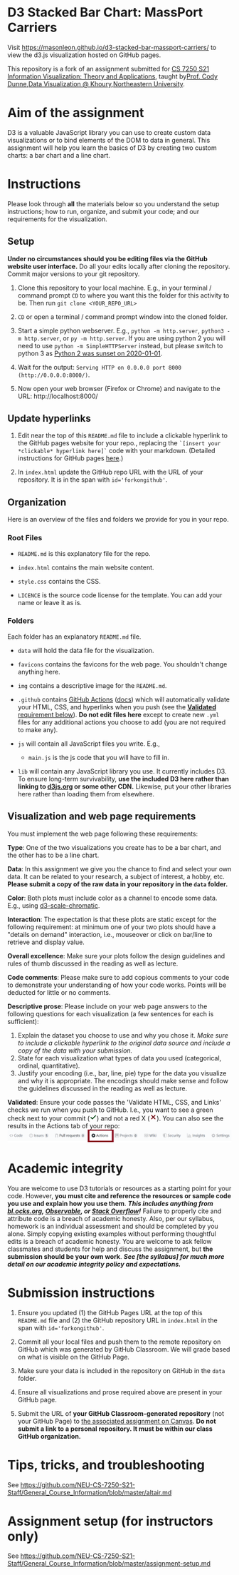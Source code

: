 # D3 Stacked Bar Chart: MassPort Carriers
Visit https://masonleon.github.io/d3-stacked-bar-massport-carriers/ to view the d3.js visualization hosted on GitHub pages.

This repository is a fork of an assignment submitted for <a href='https://northeastern.instructure.com/courses/63405'>CS 7250 S21 Information Visualization: Theory and Applications</a>, taught by<a href='https://cody.khoury.northeastern.edu/'>Prof. Cody Dunne</a>,<a href='https://visualization.khoury.northeastern.edu/'>Data Visualization @ Khoury</a>,<a href='https://www.khoury.northeastern.edu/'>Northeastern University</a>. 

# Aim of the assignment

D3 is a valuable JavaScript library you can use to create custom data visualizations or to bind elements of the DOM to data in general.
This assignment will help you learn the basics of D3 by creating two custom charts: a bar chart and a line chart.

# Instructions
Please look through **all** the materials below so you understand the setup instructions; how to run, organize, and submit your code; and our requirements for the visualization.

## Setup

**Under no circumstances should you be editing files via the GitHub website user interface.** Do all your edits locally after cloning the repository. Commit major versions to your git repository.

1. Clone this repository to your local machine.
    E.g., in your terminal / command prompt `CD` to where you want this the folder for this activity to be. Then run `git clone <YOUR_REPO_URL>`

1. `CD` or open a terminal / command prompt window into the cloned folder.

1. Start a simple python webserver. E.g., `python -m http.server`, `python3 -m http.server`, or `py -m http.server`. If you are using python 2 you will need to use `python -m SimpleHTTPServer` instead, but please switch to python 3 as [Python 2 was sunset on 2020-01-01](https://www.python.org/doc/sunset-python-2/).

1. Wait for the output: `Serving HTTP on 0.0.0.0 port 8000 (http://0.0.0.0:8000/)`.

1. Now open your web browser (Firefox or Chrome) and navigate to the URL: http://localhost:8000/

## Update hyperlinks

1. Edit near the top of this `README.md` file to include a clickable hyperlink to the GitHub pages website for your repo., replacing the `` `[insert your *clickable* hyperlink here]` `` code with your markdown. (Detailed instructions for GitHub pages [here](https://developer.mozilla.org/en-US/docs/Learn/Common_questions/Using_Github_pages/).)

1. In `index.html` update the GitHub repo URL with the URL of your repository. It is in the span with `id='forkongithub'`.

## Organization

Here is an overview of the files and folders we provide for you in your repo.

### Root Files
* `README.md` is this explanatory file for the repo.

* `index.html` contains the main website content.

* `style.css` contains the CSS.

* `LICENCE` is the source code license for the template. You can add your name or leave it as is.

### Folders
Each folder has an explanatory `README.md` file.

* `data` will hold the data file for the visualization.

* `favicons` contains the favicons for the web page. You shouldn't change anything here.

* `img` contains a descriptive image for the `README.md`.

* `.github` contains [GitHub Actions](https://github.com/features/actions) ([docs](https://docs.github.com/en/actions)) which will automatically validate your HTML, CSS, and hyperlinks when you push (see the [**Validated** requirement below](#validated)). **Do not edit files here** except to create new `.yml` files for any additional actions you choose to add (you are not required to make any).

* `js` will contain all JavaScript files you write. E.g.,

  * `main.js` is the js code that you will have to fill in.

* `lib` will contain any JavaScript library you use. It currently includes D3. To ensure long-term survivability, **use the included D3 here rather than linking to [d3js.org](https://d3js.org) or some other CDN.** Likewise, put your other libraries here rather than loading them from elsewhere.

## Visualization and web page requirements

You must implement the web page following these requirements:

**Type**: ​One of the two visualizations you create has to be a bar chart, and the other has to be a line chart.

**Data**: ​In this assignment we give you the chance to find and select your own data. It can be related to your research, a subject of interest, a hobby, etc. **Please submit a copy of the raw data in your repository in the `data` folder.**

**Color**: ​Both plots must include color as a channel to encode some data. E.g., using [d3-scale-chromatic](https://github.com/d3/d3-scale-chromatic).

**Interaction**: ​The expectation is that these plots are static except for the following requirement: at minimum one of your two plots should have a "details on demand" interaction, i.e., mouseover or click on bar/line to retrieve and display value.

**Overall excellence**: Make sure your plots follow the design guidelines and rules of thumb discussed in the reading as well as lecture. 

**Code comments**: Please make sure to add copious comments to your code to demonstrate your understanding of how your code works. Points will be deducted for little or no comments. 

**Descriptive prose**: Please include on your web page answers to the following questions for ​each visualization (a few sentences for each is sufficient):

1. Explain the dataset you choose to use and why you chose it.
*Make sure to include a clickable hyperlink to the original data source and include a copy of the data with your submission.*
1. State for each visualization what types of data you used (categorical, ordinal, quantitative).
1. Justify your encoding (i.e., bar, line, pie) type for the data you visualize and why it is appropriate. The encodings should make sense and follow the guidelines discussed in the reading as well as lecture.

<a name='validated'></a>**Validated**: Ensure your code passes the 'Validate HTML, CSS, and Links' checks we run when you push to GitHub. I.e., you want to see a green check next to your commit
  (<svg width='16' height='16' role='img'><path stroke='#22863a' d='M13.78 4.22a.75.75 0 010 1.06l-7.25 7.25a.75.75 0 01-1.06 0L2.22 9.28a.75.75 0 011.06-1.06L6 10.94l6.72-6.72a.75.75 0 011.06 0z'></path></svg>)
  and not a red X
  (<svg width='16' height='16' role='img'><path stroke='#cb2431' d='M3.72 3.72a.75.75 0 011.06 0L8 6.94l3.22-3.22a.75.75 0 111.06 1.06L9.06 8l3.22 3.22a.75.75 0 11-1.06 1.06L8 9.06l-3.22 3.22a.75.75 0 01-1.06-1.06L6.94 8 3.72 4.78a.75.75 0 010-1.06z'></path></svg>).
You can also see the results in the Actions tab of your repo:
![GitHub Actions tab](img/gh-actions.png)

# Academic integrity
You are welcome to use D3 tutorials or resources as a starting point for your code.
However, **you must cite and reference the resources or sample code you use and explain how you use them**.
***This includes anything from [bl.ocks.org](https://bl.ocks.org/), [Observable](https://observablehq.com/@d3/gallery), or [Stack Overflow](https://stackoverflow.com/)!***
Failure to properly cite and attribute code is a breach of academic honesty.
Also, per our syllabus, homework is an individual assessment and should be completed by you alone.
Simply copying existing examples without performing thoughtful edits is a breach of academic honesty.
You are welcome to ask fellow classmates and students for help and discuss the assignment, but **the submission should be your own work**.
***See [the syllabus] for much more detail on our academic integrity policy and expectations.***

# Submission instructions

1. Ensure you updated (1) the GitHub Pages URL at the top of this `README.md` file and (2) the GitHub repository URL in `index.html` in the span with `id='forkongithub'`.

1. Commit all your local files and push them to the remote repository on GitHub which was generated by GitHub Classroom. We will grade based on what is visible on the GitHub Page.

1. Make sure your data is included in the repository on GitHub in the `data` folder.

1. Ensure all visualizations and prose required above are present in your GitHub page.

1. Submit the URL of **your GitHub Classroom-generated repository** (not your GitHub Page) to [the associated assignment on Canvas](https://northeastern.instructure.com/courses/63405/assignments/874477). **Do not submit a link to a personal repository. It must be within our class GitHub organization.**

# Tips, tricks, and troubleshooting

See https://github.com/NEU-CS-7250-S21-Staff/General_Course_Information/blob/master/altair.md

# Assignment setup (for instructors only)

See https://github.com/NEU-CS-7250-S21-Staff/General_Course_Information/blob/master/assignment-setup.md
